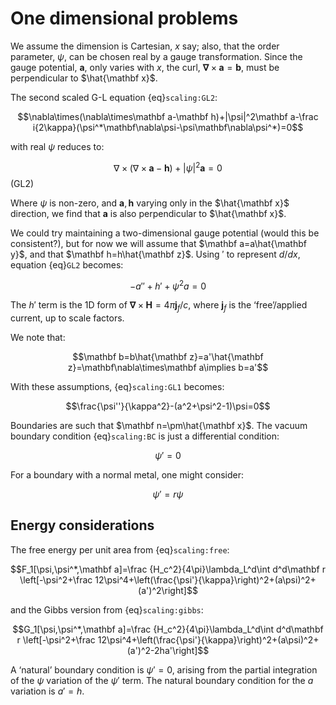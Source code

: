 # One dimensional problems

We assume the dimension is Cartesian, $x$ say; also, that the order parameter, $\psi$, can be chosen real by a gauge transformation. Since the gauge potential, $\mathbf a$, only varies with $x$, the curl, $\mathbf\nabla\times\mathbf a=\mathbf b$, must be perpendicular to $\hat{\mathbf x}$.

The second scaled G-L equation {eq}`scaling:GL2`:

$$\nabla\times(\nabla\times\mathbf a-\mathbf h)+|\psi|^2\mathbf a-\frac i{2\kappa}(\psi^*\mathbf\nabla\psi-\psi\mathbf\nabla\psi^*)=0$$

with real $\psi$ reduces to:

$$\nabla\times(\nabla\times\mathbf a-\mathbf h)+|\psi|^2\mathbf a=0$$(GL2)

Where $\psi$ is non-zero, and $\mathbf a,\mathbf h$ varying only in the $\hat{\mathbf x}$ direction, we find that $\mathbf a$ is also perpendicular to $\hat{\mathbf x}$.

We could try maintaining a two-dimensional gauge potential (would this be consistent?), but for now we will assume that $\mathbf a=a\hat{\mathbf y}$, and that $\mathbf h=h\hat{\mathbf z}$. Using $'$ to represent $d/dx$, equation {eq}`GL2` becomes:

$$-a''+h'+\psi^2a=0$$

The $h'$ term is the 1D form of $\mathbf\nabla\times\mathbf H=4\pi \mathbf j_f/c$, where $\mathbf j_f$ is the &lsquo;free&rsquo;/applied current, up to scale factors.

We note that:

$$\mathbf b=b\hat{\mathbf z}=a'\hat{\mathbf z}=\mathbf\nabla\times\mathbf a\implies b=a'$$

With these assumptions, {eq}`scaling:GL1` becomes:

$$\frac{\psi''}{\kappa^2}-(a^2+\psi^2-1)\psi=0$$

Boundaries are such that $\mathbf n=\pm\hat{\mathbf x}$. The vacuum boundary condition {eq}`scaling:BC` is just a differential condition:

$$\psi'=0$$

For a boundary with a normal metal, one might consider:

$$\psi'=r\psi$$

## Energy considerations

The free energy per unit area from {eq}`scaling:free`:

$$F_1[\psi,\psi^*,\mathbf a]=\frac {H_c^2}{4\pi}\lambda_L^d\int d^d\mathbf r \left[-\psi^2+\frac 12\psi^4+\left(\frac{\psi'}{\kappa}\right)^2+(a\psi)^2+(a')^2\right]$$

and the Gibbs version from {eq}`scaling:gibbs`:

$$G_1[\psi,\psi^*,\mathbf a]=\frac {H_c^2}{4\pi}\lambda_L^d\int d^d\mathbf r \left[-\psi^2+\frac 12\psi^4+\left(\frac{\psi'}{\kappa}\right)^2+(a\psi)^2+(a')^2-2ha'\right]$$

A &lsquo;natural&rsquo; boundary condition is $\psi'=0$, arising from the partial integration of the $\psi$ variation of the $\psi'$ term. The natural boundary condition for the $a$ variation is $a'=h$.
